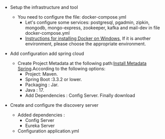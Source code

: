 * Setup the infrastructure and tool
  - You need to configure the file: docker-compose.yml
    + Let's configure some services: postgresql, pgadmin, zipkin, mongodb, mongo-express, zookeeper, kafka and mail-dev in file docker-compose.yml
    + [Instructions for installing Docker on Windows](https://docs.docker.com/desktop/install/windows-install/), If it is another environment, please choose the appropriate environment.

* Add configuration add spring cloud
  - Create Project Metadata at the following path:[Install Metadata Spring](https://start.spring.io/).According to the following options:
    + Project: Maven.
    + Spring Boot :3.3.2 or lower.
    + Packaging : Jar.
    + Java : 17.
    + Add Dependencies : Config Server. Finally download

* Create and configure the discovery server
  - Added dependencies :
    + Config Server
    + Eureka Server
  - Configuration application.yml 
